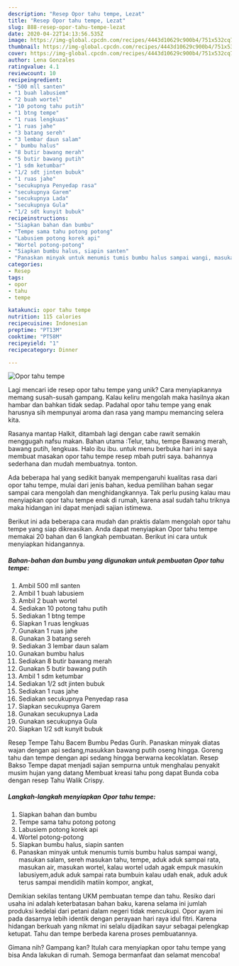 ```yaml
---
description: "Resep Opor tahu tempe, Lezat"
title: "Resep Opor tahu tempe, Lezat"
slug: 888-resep-opor-tahu-tempe-lezat
date: 2020-04-22T14:13:56.535Z
image: https://img-global.cpcdn.com/recipes/4443d10629c900b4/751x532cq70/opor-tahu-tempe-foto-resep-utama.jpg
thumbnail: https://img-global.cpcdn.com/recipes/4443d10629c900b4/751x532cq70/opor-tahu-tempe-foto-resep-utama.jpg
cover: https://img-global.cpcdn.com/recipes/4443d10629c900b4/751x532cq70/opor-tahu-tempe-foto-resep-utama.jpg
author: Lena Gonzales
ratingvalue: 4.1
reviewcount: 10
recipeingredient:
- "500 mll santen"
- "1 buah labusiem"
- "2 buah wortel"
- "10 potong tahu putih"
- "1 btng tempe"
- "1 ruas lengkuas"
- "1 ruas jahe"
- "3 batang sereh"
- "3 lembar daun salam"
- " bumbu halus"
- "8 butir bawang merah"
- "5 butir bawang putih"
- "1 sdm ketumbar"
- "1/2 sdt jinten bubuk"
- "1 ruas jahe"
- "secukupnya Penyedap rasa"
- "secukupnya Garem"
- "secukupnya Lada"
- "secukupnya Gula"
- "1/2 sdt kunyit bubuk"
recipeinstructions:
- "Siapkan bahan dan bumbu"
- "Tempe sama tahu potong potong"
- "Labusiem potong korek api"
- "Wortel potong-potong"
- "Siapkan bumbu halus, siapin santen"
- "Panaskan minyak untuk menumis tumis bumbu halus sampai wangi, masukan salam, sereh masukan tahu, tempe, aduk aduk sampai rata, masukan air, masukan wortel, kalau wortel udah agak empuk masukin labusiyem,aduk aduk sampai rata bumbuin kalau udah enak, aduk aduk terus sampai mendidih matiin kompor, angkat,"
categories:
- Resep
tags:
- opor
- tahu
- tempe

katakunci: opor tahu tempe 
nutrition: 115 calories
recipecuisine: Indonesian
preptime: "PT13M"
cooktime: "PT58M"
recipeyield: "1"
recipecategory: Dinner

---
```



![Opor tahu tempe](https://img-global.cpcdn.com/recipes/4443d10629c900b4/751x532cq70/opor-tahu-tempe-foto-resep-utama.jpg)

Lagi mencari ide resep opor tahu tempe yang unik? Cara menyiapkannya memang susah-susah gampang. Kalau keliru mengolah maka hasilnya akan hambar dan bahkan tidak sedap. Padahal opor tahu tempe yang enak harusnya sih mempunyai aroma dan rasa yang mampu memancing selera kita.

Rasanya mantap Halkit, ditambah lagi dengan cabe rawit semakin menggugah nafsu makan. Bahan utama :Telur, tahu, tempe Bawang merah, bawang putih, lengkuas. Halo ibu ibu. untuk menu berbuka hari ini saya membuat masakan opor tahu tempe resep mbah putri saya. bahannya sederhana dan mudah membuatnya. tonton.

Ada beberapa hal yang sedikit banyak mempengaruhi kualitas rasa dari opor tahu tempe, mulai dari jenis bahan, kedua pemilihan bahan segar sampai cara mengolah dan menghidangkannya. Tak perlu pusing kalau mau menyiapkan opor tahu tempe enak di rumah, karena asal sudah tahu triknya maka hidangan ini dapat menjadi sajian istimewa.


Berikut ini ada beberapa cara mudah dan praktis dalam mengolah opor tahu tempe yang siap dikreasikan. Anda dapat menyiapkan Opor tahu tempe memakai 20 bahan dan 6 langkah pembuatan. Berikut ini cara untuk menyiapkan hidangannya.

<!--inarticleads1-->

##### Bahan-bahan dan bumbu yang digunakan untuk pembuatan Opor tahu tempe:

1. Ambil 500 mll santen
1. Ambil 1 buah labusiem
1. Ambil 2 buah wortel
1. Sediakan 10 potong tahu putih
1. Sediakan 1 btng tempe
1. Siapkan 1 ruas lengkuas
1. Gunakan 1 ruas jahe
1. Gunakan 3 batang sereh
1. Sediakan 3 lembar daun salam
1. Gunakan  bumbu halus
1. Sediakan 8 butir bawang merah
1. Gunakan 5 butir bawang putih
1. Ambil 1 sdm ketumbar
1. Sediakan 1/2 sdt jinten bubuk
1. Sediakan 1 ruas jahe
1. Sediakan secukupnya Penyedap rasa
1. Siapkan secukupnya Garem
1. Gunakan secukupnya Lada
1. Gunakan secukupnya Gula
1. Siapkan 1/2 sdt kunyit bubuk


Resep Tempe Tahu Bacem Bumbu Pedas Gurih. Panaskan minyak diatas wajan dengan api sedang,masukkan bawang putih oseng hingga. Goreng tahu dan tempe dengan api sedang hingga berwarna kecoklatan. Resep Bakso Tempe dapat menjadi sajian sempurna untuk menghalau penyakit musim hujan yang datang Membuat kreasi tahu pong dapat Bunda coba dengan resep Tahu Walik Crispy. 

<!--inarticleads2-->

##### Langkah-langkah menyiapkan Opor tahu tempe:

1. Siapkan bahan dan bumbu
1. Tempe sama tahu potong potong
1. Labusiem potong korek api
1. Wortel potong-potong
1. Siapkan bumbu halus, siapin santen
1. Panaskan minyak untuk menumis tumis bumbu halus sampai wangi, masukan salam, sereh masukan tahu, tempe, aduk aduk sampai rata, masukan air, masukan wortel, kalau wortel udah agak empuk masukin labusiyem,aduk aduk sampai rata bumbuin kalau udah enak, aduk aduk terus sampai mendidih matiin kompor, angkat,


Demikian sekilas tentang UKM pembuatan tempe dan tahu. Resiko dari usaha ini adalah keterbatasan bahan baku, karena selama ini jumlah produksi kedelai dari petani dalam negeri tidak mencukupi. Opor ayam ini pada dasarnya lebih identik dengan perayaan hari raya idul fitri. Karena hidangan berkuah yang nikmat ini selalu dijadikan sayur sebagai pelengkap ketupat. Tahu dan tempe berbeda karena proses pembuatannya. 

Gimana nih? Gampang kan? Itulah cara menyiapkan opor tahu tempe yang bisa Anda lakukan di rumah. Semoga bermanfaat dan selamat mencoba!
